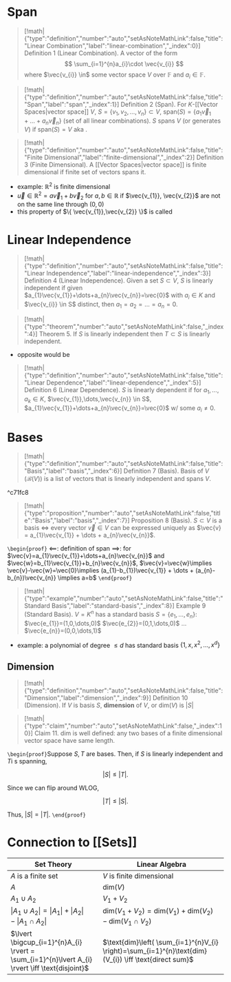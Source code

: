 # Span

> [!math|{"type":"definition","number":"auto","setAsNoteMathLink":false,"title":"Linear Combination","label":"linear-combination","_index":0}] Definition 1 (Linear Combination).
> A vector of the form
> $$
> \sum_{i=1}^{n}a_{i}\cdot \vec{v_{i}}
> $$
> where $\vec{v_{i}} \in$ some vector space $V$ over $\mathbb{F}$ and $a_{i} \in \mathbb{F}$.

> [!math|{"type":"definition","number":"auto","setAsNoteMathLink":false,"title":"Span","label":"span","_index":1}] Definition 2 (Span).
> For $K$-[[Vector Spaces|vector space]] $V$, $S=\{ v_{1},v_{2},\dots,v_{n} \} \subset V$, $\text{span}(S)=\{ a_{1}\vec{v}_{1} + \dots + a_{n}\vec{v}_{n} \}$ (set of all linear combinations). $S$ spans $V$ (or generates $V$) if $\text{span}(S)=V$ aka .

> [!math|{"type":"definition","number":"auto","setAsNoteMathLink":false,"title":"Finite Dimensional","label":"finite-dimensional","_index":2}] Definition 3 (Finite Dimensional).
> A [[Vector Spaces|vector space]] is finite dimensional if finite set of vectors spans it.

- example: $\mathbb{R}^{2}$ is finite dimensional
- $\vec{u} \in \mathbb{R}^{2} =a\vec{v}_{1} + b\vec{v}_{2}$ for $a,b \in \mathbb{R}$ if $\vec{v_{1}}, \vec{v_{2}}$ are not on the same line through $(0,0)$ 
- this property of $\{ \vec{v_{1}},\vec{v_{2}} \}$ is called

# Linear Independence

> [!math|{"type":"definition","number":"auto","setAsNoteMathLink":false,"title":"Linear Independence","label":"linear-independence","_index":3}] Definition 4 (Linear Independence).
> Given a set $S \subset V$, $S$ is linearly independent if given $a_{1}\vec{v_{1}}+\dots+a_{n}\vec{v_{n}}=\vec{0}$ with $a_{i} \in K$ and $\vec{v_{i}} \in S$ distinct, then $a_{1}=a_{2}=\dots=a_{n}=0$. 

> [!math|{"type":"theorem","number":"auto","setAsNoteMathLink":false,"_index":4}] Theorem 5.
> If $S$ is linearly independent then $T \subset S$ is linearly independent.

- opposite would be

> [!math|{"type":"definition","number":"auto","setAsNoteMathLink":false,"title":"Linear Dependence","label":"linear-dependence","_index":5}] Definition 6 (Linear Dependence).
> $S$ is linearly dependent if for $a_{1},\dots, a_{k} \in K$, $\vec{v_{1}},\dots,\vec{v_{n}} \in S$, $a_{1}\vec{v_{1}}+\dots+a_{n}\vec{v_{n}}=\vec{0}$ w/ some $a_{i}\neq 0$.

# Bases

> [!math|{"type":"definition","number":"auto","setAsNoteMathLink":false,"title":"Basis","label":"basis","_index":6}] Definition 7 (Basis).
> Basis of $V$ ($\mathcal{B}(V)$) is a list of vectors that is linearly independent and spans $V$.

^c71fc8

> [!math|{"type":"proposition","number":"auto","setAsNoteMathLink":false,"title":"Basis","label":"basis","_index":7}] Proposition 8 (Basis).
> $S \subset V$ is a basis $\iff$ every vector $\vec{v} \in V$ can be expressed uniquely as $\vec{v} = a_{1}\vec{v_{1}} + \dots + a_{n}\vec{v_{n}}$.

`\begin{proof}`
$\impliedby$: definition of span
$\implies$: for $\vec{v}=a_{1}\vec{v_{1}}+\dots+a_{n}\vec{v_{n}}$ and $\vec{w}=b_{1}\vec{v_{1}}+b_{n}\vec{v_{n}}$,  $\vec{v}=\vec{w}\implies \vec{v}-\vec{w}=\vec{0}\implies (a_{1}-b_{1})\vec{v_{1}} + \dots + (a_{n}-b_{n})\vec{v_{n}} \implies a=b$
`\end{proof}`

> [!math|{"type":"example","number":"auto","setAsNoteMathLink":false,"title":"Standard Basis","label":"standard-basis","_index":8}] Example 9 (Standard Basis).
> $V=K^{n}$ has a standard basis $S=\{ e_{1},\dots,e_{n} \}$:
> $\vec{e_{1}}=(1,0,\dots,0)$
> $\vec{e_{2}}=(0,1,\dots,0)$
> ...
> $\vec{e_{n}}=(0,0,\dots,1)$

- example: a polynomial of degree $\leq d$ has standard basis $\{ 1,x,x^{2},\dots,x^{d} \}$

## Dimension

> [!math|{"type":"definition","number":"auto","setAsNoteMathLink":false,"title":"Dimension","label":"dimension","_index":9}] Definition 10 (Dimension).
> If $V$ is basis $S$, **dimension** of $V$, or $\text{dim}(V)$ is $|S|$

> [!math|{"type":"claim","number":"auto","setAsNoteMathLink":false,"_index":10}] Claim 11.
> $\text{dim}$ is well defined: any two bases of a finite dimensional vector space have same length.

`\begin{proof}`Suppose $S,T$ are bases. Then, if $S$ is linearly independent and $T$i s spanning,

$$
|S|\leq|T|.
$$

Since we can flip around WLOG, 

$$
|T|\leq|S|.
$$

Thus, $|S|=|T|$.
`\end{proof}`

# Connection to [[Sets]]

| Set Theory                                                                                                  | Linear Algebra                                                                               |
| ----------------------------------------------------------------------------------------------------------- | -------------------------------------------------------------------------------------------- |
| $A$ is a finite set                                                                                         | $V$ is finite dimensional                                                                    |
| $A$                                                                                                         | $\text{dim}(V)$                                                                              |
| $A_{1} \cup A_{2}$                                                                                          | $V_{1} + V_{2}$                                                                              |
| $\lvert A_{1} \cup A_{2} \rvert = \lvert A_1 \rvert + \lvert A_{2} \rvert - \lvert A_{1} \cap A_{2} \rvert$ | $\text{dim}(V_{1}+V_{2})=\text{dim}(V_{1})+\text{dim}(V_{2}) - \text{dim}(V_{1} \cap V_{2})$ |
| $\lvert \bigcup_{i=1}^{n}A_{i} \rvert = \sum_{i=1}^{n}\lvert A_{i} \rvert \iff \text{disjoint}$             | $\text{dim}\left( \sum_{i=1}^{n}V_{i} \right)=\sum_{i=1}^{n}\text{dim}(V_{i}) \iff \text{direct sum}$                                                                                             |